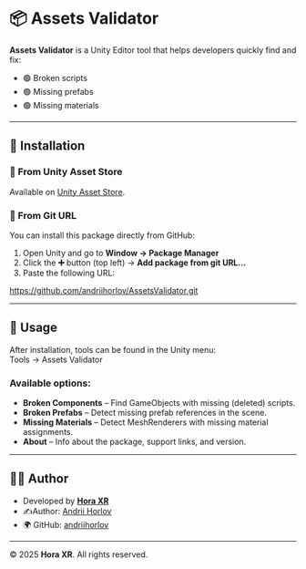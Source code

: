 # 📦 Assets Validator

**Assets Validator** is a Unity Editor tool that helps developers quickly find and fix:
- 🟢 Broken scripts
- 🟢 Missing prefabs
- 🟢 Missing materials

---

## 🚀 Installation

### 🔹 From Unity Asset Store
Available on [Unity Asset Store](https://assetstore.unity.com/packages/tools/utilities/assetvalidator-283795#releases).

### 🔹 From Git URL
You can install this package directly from GitHub:

1. Open Unity and go to **Window → Package Manager**
2. Click the **➕** button (top left) → **Add package from git URL...**
3. Paste the following URL:

https://github.com/andriihorlov/AssetsValidator.git

---

## 📖 Usage

After installation, tools can be found in the Unity menu:  
Tools → Assets Validator

### Available options:
- **Broken Components** – Find GameObjects with missing (deleted) scripts.
- **Broken Prefabs** – Detect missing prefab references in the scene.
- **Missing Materials** – Detect MeshRenderers with missing material assignments.
- **About** – Info about the package, support links, and version.

---

## 👨‍💻 Author

- Developed by **[Hora XR](https://horaxr.com/)**
- ✍️Author: [Andrii Horlov](mailto:andreygorlovv@gmail.com)
- 🌍 GitHub: [andriihorlov](https://github.com/andriihorlov)

---

© 2025 **Hora XR**. All rights reserved.
